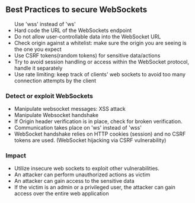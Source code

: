 <h2>Best Practices to secure WebSockets</h2>
<ul>
  <l1>Use 'wss' instead of 'ws'</l1>
  <li>Hard code the URL of the WebSockets endpoint</li>
  <li> Do not allow user-controllable data into the WebSocket URL</li>
  <li>Check origin against a whitelist: make sure the origin you are seeing is the one you expect</li>
  <li>Use CSRF tokens(random tokens) for sensitive data/actions</li>
  <li>Try to avoid session handling or access within the WebSocket protocol, handle it separately</li>
  <li>Use rate limiting: keep track of clients' web sockets to avoid too many connection attempts by the client</li>
</ul>

<h3>Detect or exploit WebSockets</h3>
<ul>
  <li>Manipulate websocket messages: XSS attack</li>
  <li>Manipulate Websocket handshake</li>
  <li>If Origin header verification is in place, check for broken verification.</li>
  <li>Communication takes place on 'ws' instead of 'wss'
</li>
  <li>WebSocket handshake relies on HTTP cookies (session) and no CSRF tokens are used. (WebSocket hijacking via CSRF vulnerability)
</li>
</ul>

<h3> Impact </h3>
<ul>
  <li>Utilize insecure web sockets to exploit other vulnerabilities.
</li>
  <li>An attacker can perform unauthorized actions as victim
</li>
  <li>An attacker can gain access to the sensitive data
</li>
<li>If the victim is an admin or a privileged user, the attacker can gain access over the entire web application </li>
</ul>
